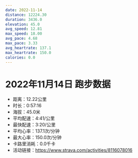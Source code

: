 ```yaml
---
date: 2022-11-14
distance: 12224.30
duration: 3436.0
elevation: 45.0
avg_speed: 12.81
max_speed: 18.00
avg_pace: 4.68
max_pace: 3.33
avg_heartrate: 137.1
max_heartrate: 150.0
calories: 0.0
---
```


# 2022年11月14日 跑步数据

- 距离：12.22公里
- 时长：0:57:16
- 海拔：45.0米
- 平均配速：4:41/公里
- 最快配速：3:20/公里
- 平均心率：137.1次/分钟
- 最大心率：150.0次/分钟
- 卡路里消耗：0.0千卡
- 活动链接：https://www.strava.com/activities/8116078016
